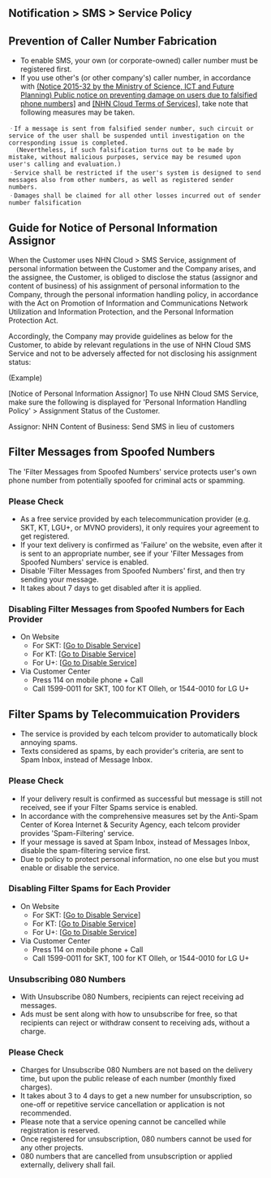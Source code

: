 ## Notification > SMS > Service Policy

<span id='fabrication-number'></span>
## Prevention of Caller Number Fabrication 
+ To enable SMS, your own (or corporate-owned) caller number must be registered first. 
+ If you use other's (or other company's) caller number,  in accordance with <a href="https://www.msit.go.kr/web/msipContents/contentsView.do?cateId=mssw352&artId=1259891" target="_blank">(Notice 2015-32 by the Ministry of Science, ICT and Future Planning) Public notice on preventing damage on users due to falsified phone numbers]</a> and <a href="https://www.toast.com/terms/terms-service" target="_blank">[NHN Cloud Terms of Services]</a>, take note that following measures may be taken. 

```
ㆍIf a message is sent from falsified sender number, such circuit or service of the user shall be suspended until investigation on the corresponding issue is completed. 
  (Nevertheless, if such falsification turns out to be made by mistake, without malicious purposes, service may be resumed upon user's calling and evaluation.)
ㆍService shall be restricted if the user's system is designed to send messages also from other numbers, as well as registered sender numbers.  
ㆍDamages shall be claimed for all other losses incurred out of sender number falsification
```

<span id="private-policy"></span>
## Guide for Notice of Personal Information Assignor 

When the Customer uses NHN Cloud > SMS Service, assignment of personal information between the Customer and the Company arises, and the assignee, the Customer, is obliged to disclose the status (assignor and content of business) of his assignment of personal information to the Company, through the personal information handling policy, in accordance with the Act on Promotion of Information and Communications Network Utilization and Information Protection, and the Personal Information Protection Act. 

Accordingly, the Company may provide guidelines as below for the Customer, to abide by relevant regulations in the use of NHN Cloud SMS Service and not to be adversely affected for not disclosing his assignment status:

(Example)

[Notice of Personal Information Assignor] 
To use NHN Cloud SMS Service, make sure the following is displayed for 'Personal Information Handling Policy' > Assignment Status of the Customer.

Assignor: NHN 
Content of Business: Send SMS in lieu of customers

<span id="fraud-number"></span>
## Filter Messages from Spoofed Numbers 
The 'Filter Messages from Spoofed Numbers' service protects user's own phone number from potentially spoofed for criminal acts or spamming.   

### Please Check 
+ As a free service provided by each telecommunication provider (e.g. SKT, KT, LGU+, or MVNO providers), it only requires your agreement to get registered. 
+ If your text delivery is confirmed as 'Failure' on the website, even after it is sent to an appropriate number, see if your 'Filter Messages from Spoofed Numbers' service is enabled. 
+ Disable 'Filter Messages from Spoofed Numbers' first, and then try sending your message.  
+ It takes about 7 days to get disabled after it is applied. 

### Disabling Filter Messages from Spoofed Numbers for Each Provider 
+ On Website  
    + For SKT: [[Go to Disable Service](http://www.tworld.co.kr/normal.do?serviceId=S_PROD2001&viewId=V_PROD2001&prod_id=NA00004406)]
    + For KT: [[Go to Disable Service](https://product.kt.com/wDic/productDetail.do?ItemCode=1047)]
    + For U+: [[Go to Disable Service](http://www.uplus.co.kr/css/pord/cosv/cosv/RetrievePsMbSDmsgInfo.hpi?catgCd=50501&prodCdKey=LRZ0002297)]
+ Via Customer Center 
    + Press 114 on mobile phone + Call
    + Call 1599-0011 for SKT, 100 for KT Olleh, or 1544-0010 for LG U+


<span id="spam-number"></span>
## Filter Spams by Telecommuication Providers 
+ The service is provided by each telcom provider to automatically block annoying spams.   
+ Texts considered as spams, by each provider's criteria, are sent to Spam Inbox, instead of Message Inbox.    

### Please Check 
+ If your delivery result is confirmed as successful but message is still not received, see if your Filter Spams service is enabled. 
+ In accordance with the comprehensive measures set by the Anti-Spam Center of Korea Internet & Security Agency, each telcom provider provides 'Spam-Filtering' service. 
+ If your message is saved at Spam Inbox, instead of Messages Inbox, disable the spam-filtering service first. 
+ Due to policy to protect personal information, no one else but you must enable or disable the service. 

### Disabling Filter Spams for Each Provider 
+ On Website 
    + For SKT: [[Go to Disable Service](http://www.tworld.co.kr/normal.do?serviceId=S_PROD2001&viewId=V_PROD2001&prod_id=NA00002121)]
    + For KT: [[Go to Disable Service](https://product.kt.com/wDic/productDetail.do?ItemCode=479)]
    + For U+: [[Go to Disable Service](http://www.uplus.co.kr/css/pord/cosv/cosv/RetrievePsMbSDmsgInfo.hpi?catgCd=51436&prodCdKey=LRZ0000277&mid=315)]
+ Via Customer Center
    + Press 114 on mobile phone + Call
    + Call 1599-0011 for SKT, 100 for KT Olleh, or 1544-0010 for LG U+

<span id="rejection-of-receiving-080"></span>

### Unsubscribing 080 Numbers
+ With Unsubscribe 080 Numbers, recipients can reject receiving ad messages.  
+ Ads must be sent along with how to unsubscribe for free, so that recipients can reject or withdraw consent to receiving ads, without a charge.   

### Please Check 
+ Charges for Unsubscribe 080 Numbers are not based on the delivery time, but upon the public release of each number (monthly fixed charges).
+ It takes about 3 to 4 days to get a new number for unsubscription, so one-off or repetitive service cancellation or application is not recommended. 
+ Please note that a service opening cannot be cancelled while registration is reserved. 
+ Once registered for unsubscription, 080 numbers cannot be used for any other projects.  
+ 080 numbers that are cancelled from unsubscription or applied externally, delivery shall fail.  
